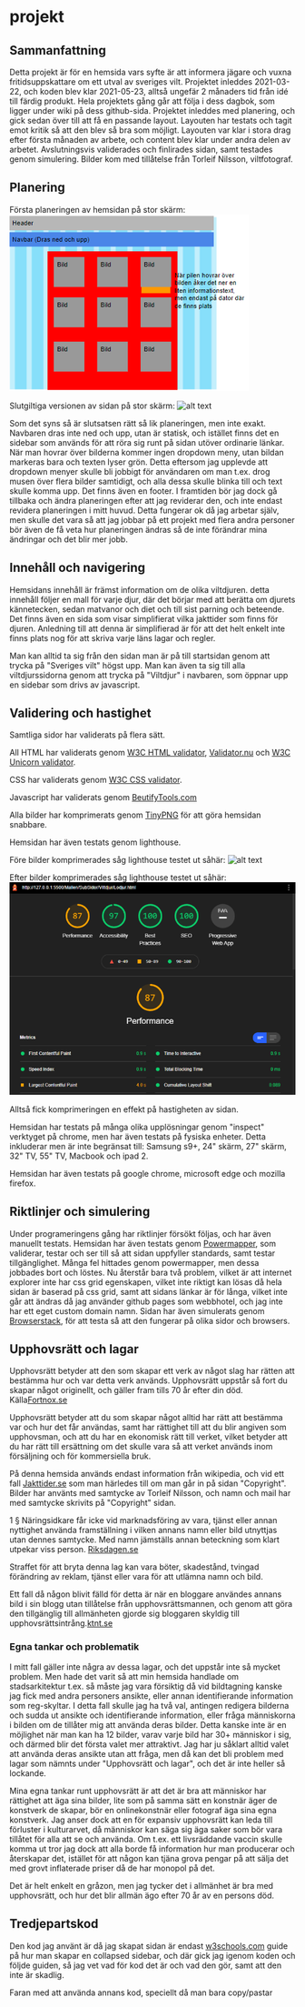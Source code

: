# projekt

## Sammanfattning

Detta projekt är för en hemsida vars syfte är att informera jägare och vuxna fritidsuppskattare om ett utval av sveriges vilt. Projektet inleddes 2021-03-22, och koden blev klar 2021-05-23, alltså ungefär 2 månaders tid från idé till färdig produkt. Hela projektets gång går att följa i dess dagbok, som ligger under wiki på dess github-sida. Projektet inleddes med planering, och gick sedan över till att få en passande layout. Layouten har testats och tagit emot kritik så att den blev så bra som möjligt.  Layouten var klar i stora drag efter första månaden av arbete, och content blev klar under andra delen av arbetet. Avslutningsvis validerades och finlirades sidan, samt testades genom simulering. Bilder kom med tillåtelse från Torleif Nilsson, viltfotograf. 


## Planering

Första planeringen av hemsidan på stor skärm: 
![alt text](planering/HighResLayout.PNG)

Slutgiltiga versionen av sidan på stor skärm:
![alt text]()

Som det syns så är slutsatsen rätt så lik planeringen, men inte exakt. Navbaren dras inte ned och upp, utan är statisk, och istället finns det en sidebar som används för att röra sig runt på sidan utöver ordinarie länkar. När man hovrar över bilderna kommer ingen dropdown meny, utan bildan markeras bara och texten lyser grön. Detta eftersom jag upplevde att dropdown menyer skulle bli jobbigt för användaren om man t.ex. drog musen över flera bilder samtidigt, och alla dessa skulle blinka till och text skulle komma upp. Det finns även en footer. I framtiden bör jag dock gå tillbaka och ändra planeringen efter att jag reviderar den, och inte endast revidera planeringen i mitt huvud. Detta fungerar ok då jag arbetar själv, men skulle det vara så att jag jobbar på ett projekt med flera andra personer bör även de få veta hur planeringen ändras så de inte förändrar mina ändringar och det blir mer jobb.

## Innehåll och navigering

Hemsidans innehåll är främst information om de olika viltdjuren. detta innehåll följer en mall för varje djur, där det börjar med att berätta om djurets kännetecken, sedan matvanor och diet och till sist parning och beteende. Det finns även en sida som visar simplifierat vilka jakttider som finns för djuren. Anledning till att denna är simplifierad är för att det helt enkelt inte finns plats nog för att skriva varje läns lagar och regler. 

Man kan alltid ta sig från den sidan man är på till startsidan genom att trycka på "Sveriges vilt" högst upp. Man kan även ta sig till alla viltdjurssidorna genom att trycka på "Viltdjur" i navbaren, som öppnar upp en sidebar som drivs av javascript.

## Validering och hastighet

Samtliga sidor har validerats på flera sätt. 

All HTML har validerats genom [W3C HTML validator](http://validator.w3.org/), [Validator.nu](https://validator.nu/) och [W3C Unicorn validator](http://validator.w3.org/unicorn/). 

CSS har validerats genom [W3C CSS validator](http://validator.w3.org/unicorn/). 

Javascript har validerats genom [BeutifyTools.com](https://beautifytools.com/javascript-validator.php)

Alla bilder har komprimerats genom [TinyPNG]((https://tinypng.com/).) för att göra hemsidan snabbare.

Hemsidan har även testats genom lighthouse. 

Före bilder komprimerades såg lighthouse testet ut såhär:
![alt text](Planering/subsidalighthouseföre.PNG)

Efter bilder komprimerades såg lighthouse testet ut såhär:
![alt text](Planering/subsidalighthouseefter.PNG)

Alltså fick komprimeringen en effekt på hastigheten av sidan.

Hemsidan har testats på många olika upplösningar genom "inspect" verktyget på chrome, men har även testats på fysiska enheter. Detta inkluderar men är inte begränsat till: Samsung s9+, 24" skärm, 27" skärm, 32" TV, 55" TV, Macbook och ipad 2.

Hemsidan har även testats på google chrome, microsoft edge och mozilla firefox.

## Riktlinjer och simulering

Under programeringens gång har riktlinjer försökt följas, och har även manuellt testats. Hemsidan har även testats genom [Powermapper](https://try.powermapper.com/demo/Report/d801fa2a-ae5f-49db-b33d-6f93ab87ad96), som validerar, testar och ser till så att sidan uppfyller standards, samt testar tillgänglighet. Många fel hittades genom powermapper, men dessa jobbades bort och löstes. Nu återstår bara två problem, vilket är att internet explorer inte har css grid egenskapen, vilket inte riktigt kan lösas då hela sidan är baserad på css grid, samt att sidans länkar är för långa, vilket inte går att ändras då jag använder github pages som webbhotel, och jag inte har ett eget custom domain namn. Sidan har även simulerats genom [Browserstack](https://www.browserstack.com/), för att testa så att den fungerar på olika sidor och browsers.

## Upphovsrätt och lagar

Upphovsrätt betyder att den som skapar ett verk av något slag har rätten att bestämma hur och var detta verk används. Upphovsrätt uppstår så fort du skapar något originellt, och gäller fram tills 70 år efter din död. Källa[Fortnox.se](https://www.fortnox.se/fortnox-foretagsguide/ekonomisk-ordlista/upphovsratt/)

Upphovsrätt betyder att du som skapar något alltid har rätt att bestämma var och hur det får användas, samt har rättighet till att du blir angiven som upphovsman, och att du har en ekonomisk rätt till verket, vilket betyder att du har rätt till ersättning om det skulle vara så att verket används inom försäljning och för kommersiella bruk. 

På denna hemsida används endast information från wikipedia, och vid ett fall [Jakttider.se](https://jakttider.jagarnasriksforbund.se/) som man härledes till om man går in på sidan "Copyright". Bilder har använts med samtycke av Torleif Nilsson, och namn och mail har med samtycke skrivits på "Copyright" sidan. 

1 §   Näringsidkare får icke vid marknadsföring av vara, tjänst eller annan nyttighet använda framställning i vilken annans namn eller bild utnyttjas utan dennes samtycke. Med namn jämställs annan beteckning som klart utpekar viss person. [Riksdagen.se](https://www.riksdagen.se/sv/dokument-lagar/dokument/svensk-forfattningssamling/lag-1978800-om-namn-och-bild-i-reklam_sfs-1978-800)

Straffet för att bryta denna lag kan vara böter, skadestånd, tvingad förändring av reklam, tjänst eller vara för att utlämna namn och bild.

Ett fall då någon blivit fälld för detta är när en bloggare användes annans bild i sin blogg utan tillåtelse från upphovsrättsmannen, och genom att göra den tillgänglig till allmänheten gjorde sig bloggaren skyldig till upphovsrättsintrång.[ktnt.se](https://www.kntnt.se/vad-galler-for-anvandning-av-bilder-pa-internet/18509)

### Egna tankar och problematik

I mitt fall gäller inte några av dessa lagar, och det uppstår inte så mycket problem. Men hade det varit så att min hemsida handlade om stadsarkitektur t.ex. så måste jag vara försiktig då vid bildtagning kanske jag fick med andra personers ansikte, eller annan identifierande information som reg-skyltar. I detta fall skulle jag ha två val, antingen redigera bilderna och sudda ut ansikte och identifierande information, eller fråga människorna i bilden om de tillåter mig att använda deras bilder. Detta kanske inte är en möjlighet när man kan ha 12 bilder, varav varje bild har 30+ människor i sig, och därmed blir det första valet mer attraktivt. Jag har ju såklart alltid valet att använda deras ansikte utan att fråga, men då kan det bli problem med lagar som nämnts under "Upphovsrätt och lagar", och det är inte heller så lockande.

Mina egna tankar runt upphovsrätt är att det är bra att människor har rättighet att äga sina bilder, lite som på samma sätt en konstnär äger de konstverk de skapar, bör en onlinekonstnär eller fotograf äga sina egna konstverk. Jag anser dock att en för expansiv upphovsrätt kan leda till förluster i kulturarvet, då människor kan säga sig äga saker som bör vara tillåtet för alla att se och använda. Om t.ex. ett livsräddande vaccin skulle komma ut tror jag dock att alla borde få information hur man producerar och återskapar det, istället för att någon kan tjäna grova pengar på att sälja det med grovt inflaterade priser då de har monopol på det.

Det är helt enkelt en gråzon, men jag tycker det i allmänhet är bra med upphovsrätt, och hur det blir allmän ägo efter 70 år av en persons död.

## Tredjepartskod

Den kod jag använt är då jag skapat sidan är endast [w3schools.com](https://www.w3schools.com/howto/howto_js_collapse_sidebar.asp) guide på hur man skapar en collapsed sidebar, och där gick jag igenom koden och följde guiden, så jag vet vad för kod det är och vad den gör, samt att den inte är skadlig. 

Faran med att använda annans kod, speciellt då man bara copy/pastar 
